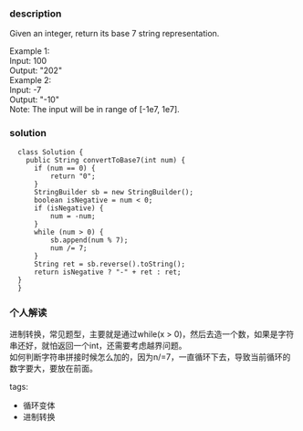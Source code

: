 ### description  
  Given an integer, return its base 7 string representation.  
    
  Example 1:  
  Input: 100  
  Output: "202"  
  Example 2:  
  Input: -7  
  Output: "-10"  
  Note: The input will be in range of [-1e7, 1e7].  
### solution  
```  
  class Solution {
    public String convertToBase7(int num) {
      if (num == 0) {
          return "0";
      }
      StringBuilder sb = new StringBuilder();
      boolean isNegative = num < 0;
      if (isNegative) {
          num = -num;
      }
      while (num > 0) {
          sb.append(num % 7);
          num /= 7;
      }
      String ret = sb.reverse().toString();
      return isNegative ? "-" + ret : ret;
  }
  }
```  
  
### 个人解读  
  进制转换，常见题型，主要就是通过while(x > 0)，然后去造一个数，如果是字符串还好，就怕返回一个int，还需要考虑越界问题。  
  如何判断字符串拼接时候怎么加的，因为n/=7，一直循环下去，导致当前循环的数字要大，要放在前面。  
  
tags:  
  -   循环变体  
  -   进制转换  
